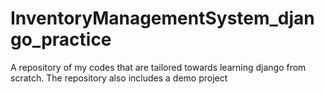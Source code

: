 # InventoryManagementSystem_django_practice
 A repository of my codes that are tailored towards learning django from scratch. The repository also includes a demo project
